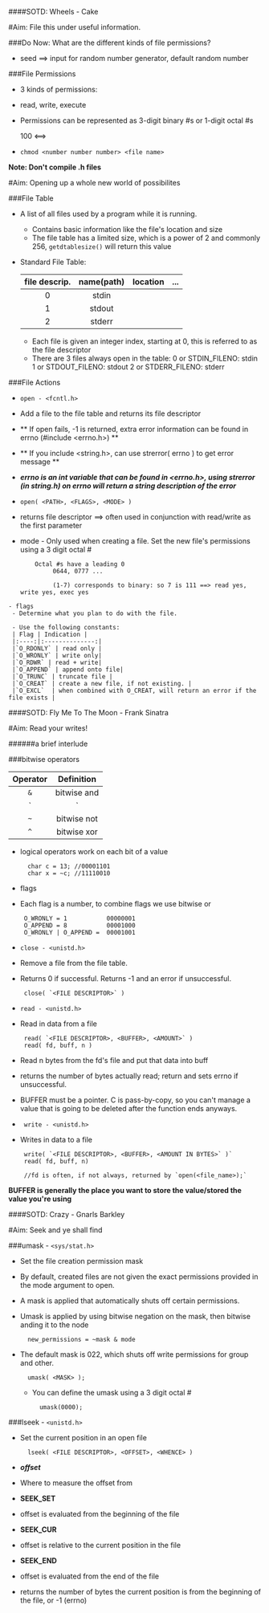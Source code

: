 ####SOTD: Wheels - Cake

#Aim: File this under useful information.

###Do Now: What are the different kinds of file permissions?

- seed ==> input for random number generator, default random number

###File Permissions

 - 3 kinds of permissions:
  - read, write, execute

   - Permissions can be represented as 3-digit binary #s or 1-digit octal #s

        100 <==> 

 - `chmod <number number number> <file name>`

**Note: Don't compile .h files**

#Aim: Opening up a whole new world of possibilites

###File Table

- A list of all files used by a program while it is running.
  - Contains basic information like the file's location and size
  - The file table has a limited size, which is a power of 2 and commonly 256,
       `getdtablesize()` will return this value

- Standard File Table:

  |file descrip.|name(path) | location | ... |
   |:----------:|:---------:|:--------:|:---:|
   |0	   |stdin       |	| |
	|1   	   |stdout      | | |
	|2 	   |stderr      | | |
	   
     - Each file is given an integer index, starting at 0, this is referred to as the file descriptor
     - There are 3 files always open in the table:
       	    0 or STDIN_FILENO: stdin
	    1 or STDOUT_FILENO: stdout
	    2 or STDERR_FILENO: stderr

###File Actions
-  `open - <fcntl.h>`
 - Add a file to the file table and returns its file descriptor

 - **   If open fails, -1 is returned, extra error information can be found in errno (#include <errno.h>) **
 - **   If you include <string.h>, can use strerror( errno ) to get error message **

  - _**errno is an int variable that can be found in <errno.h>, using strerror (in string.h)
     on errno will return a string description of the error**_

 - `open( <PATH>, <FLAGS>, <MODE> )`
  - returns file descriptor ==> often used in conjunction with read/write as the first parameter

   - mode
    - Only used when creating a file. Set the new file's permissions using a 3 digit octal #

	         Octal #s have a leading 0
			      0644, 0777 ...

			      (1-7) corresponds to binary: so 7 is 111 ==> read yes, write yes, exec yes

	- flags
	 - Determine what you plan to do with the file.

     - Use the following constants:
	 | Flag | Indication |
	 |:----:|:--------------:|
	 |`O_RDONLY` | read only |
	 |`O_WRONLY` | write only|
	 |`O_RDWR` | read + write|
	 |`O_APPEND` | append onto file|
	 |`O_TRUNC` | truncate file |
	 |`O_CREAT` | create a new file, if not existing. |
	 |`O_EXCL`  | when combined with O_CREAT, will return an error if the file exists |

####SOTD: Fly Me To The Moon - Frank Sinatra

#Aim: Read your writes!

######a brief interlude

###bitwise operators

| Operator | Definition |
|:--------:|:----------:|
|	`&` | bitwise and |
|	`|` | bitwise or  |
|	`~` | bitwise not |
|	`^` | bitwise xor |

- logical operators work on each bit of a value

		char c = 13; //00001101
		char x = ~c; //11110010

- flags
 - Each flag is a number, to combine flags we use bitwise or

		O_WRONLY = 1   	       00000001
		O_APPEND = 8	       00001000
		O_WRONLY | O_APPEND =  00001001

- `close - <unistd.h>`
 - Remove a file from the file table.

 - Returns 0 if successful. Returns -1 and an error if unsuccessful.

		close( `<FILE DESCRIPTOR>` )

- `read - <unistd.h>`
 - Read in data from a file

		read( `<FILE DESCRIPTOR>, <BUFFER>, <AMOUNT>` )
		read( fd, buff, n )

  - Read n bytes from the fd's file and put that data into buff

  - returns the number of bytes actually read; return and sets errno if unsuccessful.

  - BUFFER must be a pointer. C is pass-by-copy, so you can't manage a value that is going to be deleted after the function ends anyways.

- ` write - <unistd.h>`
 - Writes in data to a file

		write( `<FILE DESCRIPTOR>, <BUFFER>, <AMOUNT IN BYTES>` )`
		read( fd, buff, n)

		//fd is often, if not always, returned by `open(<file_name>);`

**BUFFER is generally the place you want to store the value/stored the value you're using**

####SOTD: Crazy - Gnarls Barkley

#Aim: Seek and ye shall find

###umask - `<sys/stat.h>`

- Set the file creation permission mask

- By default, created files are not given the exact permissions provided in the mode argument to open.

- A mask is applied that automatically shuts off certain permissions.

- Umask is applied by using bitwise negation on the mask, then bitwise anding it to the node

		new_permissions = ~mask & mode

- The default mask is 022, which shuts off write permissions for group and other.

		umask( <MASK> );
	- You can define the umask using a 3 digit octal #

			umask(0000);

###lseek - `<unistd.h>`

- Set the current position in an open file

		lseek( <FILE DESCRIPTOR>, <OFFSET>, <WHENCE> )

 - _**offset**_
  - Where to measure the offset from

  - **SEEK_SET**
   - offset is evaluated from the beginning of the file

  - **SEEK_CUR**
   - offset is relative to the current position in the file

  - **SEEK_END**
   - offset is evaluated from the end of the file
 
 - returns the number of bytes the current position is from the beginning of the file, or -1 (errno)
